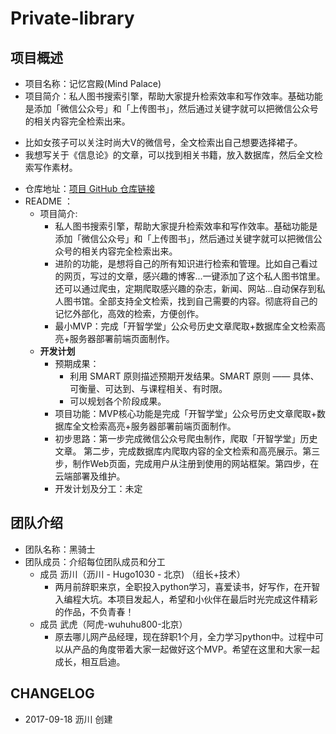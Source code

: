 # Private-library

## 项目概述

- 项目名称：记忆宫殿(Mind Palace)
- 项目简介：私人图书搜索引擎，帮助大家提升检索效率和写作效率。基础功能是添加「微信公众号」和「上传图书」，然后通过关键字就可以把微信公众号的相关内容完全检索出来。
* 比如女孩子可以关注时尚大V的微信号，全文检索出自己想要选择裙子。
* 我想写关于《信息论》的文章，可以找到相关书籍，放入数据库，然后全文检索写作素材。
- 仓库地址：[项目 GitHub 仓库链接](https://github.com/Hugo1030/Private-library)
- README ：
	- 项目简介:
      - 私人图书搜索引擎，帮助大家提升检索效率和写作效率。基础功能是添加「微信公众号」和「上传图书」，然后通过关键字就可以把微信公众号的相关内容完全检索出来。
      - 进阶的功能，是想将自己的所有知识进行检索和管理。比如自己看过的网页，写过的文章，感兴趣的博客...一键添加了这个私人图书馆里。还可以通过爬虫，定期爬取感兴趣的杂志，新闻、网站...自动保存到私人图书馆。全部支持全文检索，找到自己需要的内容。彻底将自己的记忆外部化，高效的检索，方便创作。
      - 最小MVP：完成「开智学堂」公众号历史文章爬取+数据库全文检索高亮+服务器部署前端页面制作。
	- **开发计划**
		- 预期成果：
		    - 利用 SMART 原则描述预期开发结果。SMART 原则 —— 具体、可衡量、可达到、与课程相关、有时限。
		    - 可以规划各个阶段成果。
		- 项目功能：MVP核心功能是完成「开智学堂」公众号历史文章爬取+数据库全文检索高亮+服务器部署前端页面制作。
		- 初步思路：第一步完成微信公众号爬虫制作，爬取「开智学堂」历史文章。
    第二步，完成数据库内爬取内容的全文检索和高亮展示。第三步，制作Web页面，完成用户从注册到使用的网站框架。第四步，在云端部署及维护。
		- 开发计划及分工：未定

## 团队介绍

- 团队名称：黑骑士
- 团队成员：介绍每位团队成员和分工
  - 成员 沥川（沥川 - Hugo1030 - 北京) （组长+技术）
    - 两月前辞职来京，全职投入python学习，喜爱读书，好写作，在开智入编程大坑。本项目发起人，希望和小伙伴在最后时光完成这件精彩的作品，不负青春！
  - 成员 武虎（阿虎-wuhuhu800-北京）
	  - 原去哪儿网产品经理，现在辞职1个月，全力学习python中。过程中可以从产品的角度带着大家一起做好这个MVP。希望在这里和大家一起成长，相互启迪。

## CHANGELOG

- 2017-09-18 沥川 创建
